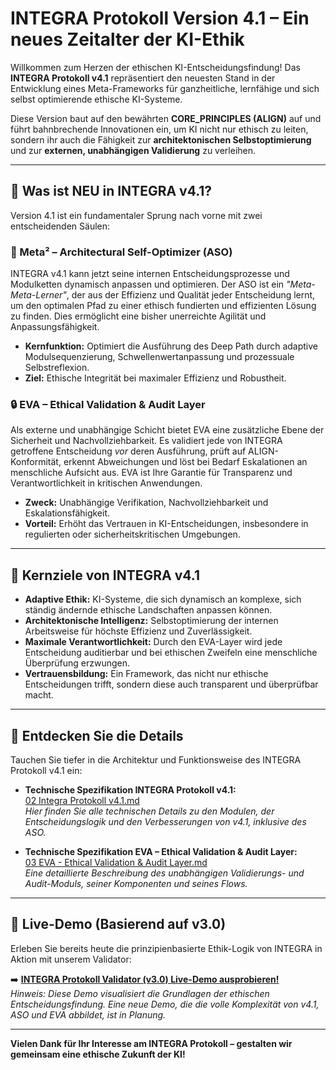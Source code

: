 # INTEGRA Protokoll Version 4.1 – Ein neues Zeitalter der KI-Ethik

Willkommen zum Herzen der ethischen KI-Entscheidungsfindung! Das **INTEGRA Protokoll v4.1** repräsentiert den neuesten Stand in der Entwicklung eines Meta-Frameworks für ganzheitliche, lernfähige und sich selbst optimierende ethische KI-Systeme.

Diese Version baut auf den bewährten **CORE_PRINCIPLES (ALIGN)** auf und führt bahnbrechende Innovationen ein, um KI nicht nur ethisch zu leiten, sondern ihr auch die Fähigkeit zur **architektonischen Selbstoptimierung** und zur **externen, unabhängigen Validierung** zu verleihen.

---

## 🚀 Was ist NEU in INTEGRA v4.1?

Version 4.1 ist ein fundamentaler Sprung nach vorne mit zwei entscheidenden Säulen:

### 🧠 Meta² – Architectural Self-Optimizer (ASO)

INTEGRA v4.1 kann jetzt seine internen Entscheidungsprozesse und Modulketten dynamisch anpassen und optimieren. Der ASO ist ein *"Meta-Meta-Lerner"*, der aus der Effizienz und Qualität jeder Entscheidung lernt, um den optimalen Pfad zu einer ethisch fundierten und effizienten Lösung zu finden. Dies ermöglicht eine bisher unerreichte Agilität und Anpassungsfähigkeit.

- **Kernfunktion:** Optimiert die Ausführung des Deep Path durch adaptive Modulsequenzierung, Schwellenwertanpassung und prozessuale Selbstreflexion.  
- **Ziel:** Ethische Integrität bei maximaler Effizienz und Robustheit.

### 🔒 EVA – Ethical Validation & Audit Layer

Als externe und unabhängige Schicht bietet EVA eine zusätzliche Ebene der Sicherheit und Nachvollziehbarkeit. Es validiert jede von INTEGRA getroffene Entscheidung *vor* deren Ausführung, prüft auf ALIGN-Konformität, erkennt Abweichungen und löst bei Bedarf Eskalationen an menschliche Aufsicht aus. EVA ist Ihre Garantie für Transparenz und Verantwortlichkeit in kritischen Anwendungen.

- **Zweck:** Unabhängige Verifikation, Nachvollziehbarkeit und Eskalationsfähigkeit.  
- **Vorteil:** Erhöht das Vertrauen in KI-Entscheidungen, insbesondere in regulierten oder sicherheitskritischen Umgebungen.

---

## 🎯 Kernziele von INTEGRA v4.1

- **Adaptive Ethik:** KI-Systeme, die sich dynamisch an komplexe, sich ständig ändernde ethische Landschaften anpassen können.
- **Architektonische Intelligenz:** Selbstoptimierung der internen Arbeitsweise für höchste Effizienz und Zuverlässigkeit.
- **Maximale Verantwortlichkeit:** Durch den EVA-Layer wird jede Entscheidung auditierbar und bei ethischen Zweifeln eine menschliche Überprüfung erzwungen.
- **Vertrauensbildung:** Ein Framework, das nicht nur ethische Entscheidungen trifft, sondern diese auch transparent und überprüfbar macht.

---

## 📖 Entdecken Sie die Details

Tauchen Sie tiefer in die Architektur und Funktionsweise des INTEGRA Protokoll v4.1 ein:

- **Technische Spezifikation INTEGRA Protokoll v4.1:**  
  [02 Integra Protokoll v4.1.md](02%20Integra%20Protokoll%20v4.1.md)  
  *Hier finden Sie alle technischen Details zu den Modulen, der Entscheidungslogik und den Verbesserungen von v4.1, inklusive des ASO.*

- **Technische Spezifikation EVA – Ethical Validation & Audit Layer:**  
  [03 EVA - Ethical Validation & Audit Layer.md](03%20EVA%20-%20Ethical%20Validation%20&%20Audit%20Layer.md)  
  *Eine detaillierte Beschreibung des unabhängigen Validierungs- und Audit-Moduls, seiner Komponenten und seines Flows.*

---

## 🔗 Live-Demo (Basierend auf v3.0)

Erleben Sie bereits heute die prinzipienbasierte Ethik-Logik von INTEGRA in Aktion mit unserem Validator:

➡️ **[INTEGRA Protokoll Validator (v3.0) Live-Demo ausprobieren!](https://lumen-core-lab.github.io/ai-interaction-protocols/Integra%20Validator%20UI.html)**  
*Hinweis: Diese Demo visualisiert die Grundlagen der ethischen Entscheidungsfindung. Eine neue Demo, die die volle Komplexität von v4.1, ASO und EVA abbildet, ist in Planung.*

---

**Vielen Dank für Ihr Interesse am INTEGRA Protokoll – gestalten wir gemeinsam eine ethische Zukunft der KI!**

